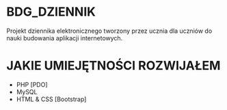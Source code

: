 # BDG_DZIENNIK
Projekt dziennika elektronicznego tworzony przez ucznia dla uczniów do nauki budowania aplikacji internetowych.

# JAKIE UMIEJĘTNOŚCI ROZWIJAŁEM
 - PHP [PDO]
 - MySQL
 - HTML & CSS [Bootstrap]